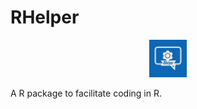 # RHelper
<div align="center">
  <img src="RHelper-logos.jpeg" width="60px" />
</div>

A R package to facilitate coding in R.




